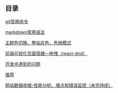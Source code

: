 ## 目录[git常用命令](git常用命令.md)[markdown常用语法](markdown常用语法.md)[主题色切换、整站灰色、色弱模式](主题色切换、整站灰色、色弱模式.md)[前端可视化页面搭建—拖拽（react-dnd）](前端可视化页面搭建—拖拽（react-dnd）.md)[开发中遇到的问题](开发中遇到的问题.md)[推荐](推荐.md)[网站数据收据-性能分析、埋点和错误监控（未完待续）](网站数据收据-性能分析、埋点和错误监控（未完待续）.md)
